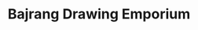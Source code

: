 ---
title: "Bajrang Drawing Emporium"
url: /varanasi/bajrang-drawing-emporium/
shop: Schreibwaren
---